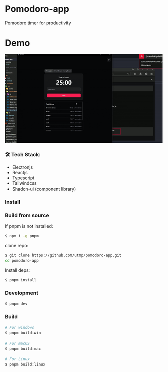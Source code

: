 # Pomodoro-app

Pomodoro timer for productivity
# Demo
<img src="./build/demo.gif" />


### 🛠 Tech Stack: 
- Electronjs
- Reactjs
- Typescript
- Tailwindcss
- Shadcn-ui (component library)

### Install
### Build from source
If pnpm is not installed:
```bash
$ npm i -g pnpm
```
clone repo:
```bash
$ git clone https://github.com/utmp/pomodoro-app.git
cd pomodoro-app
```
Install deps:
```bash
$ pnpm install
```

### Development

```bash
$ pnpm dev
```
### Build

```bash
# For windows
$ pnpm build:win

# For macOS
$ pnpm build:mac

# For Linux
$ pnpm build:linux
```
